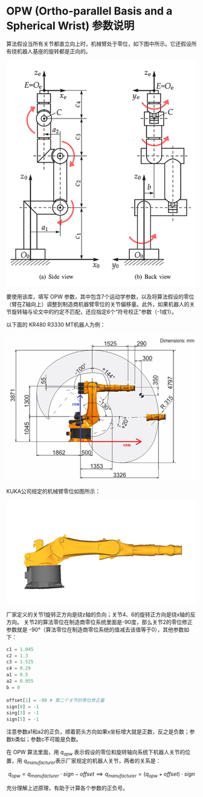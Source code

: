
# OPW (Ortho-parallel Basis and a Spherical Wrist) 参数说明

算法假设当所有关节都直立向上时，机械臂处于零位，如下图中所示。它还假设所有绕机器人基座的旋转都是正向的。

![opw_parameters](./opw.png)

要使用该库，填写 OPW 参数，其中包含7个运动学参数，以及将算法假设的零位（臂在Z轴向上）调整到制造商机器臂零位的关节偏移量。此外，如果机器人的关节旋转轴与论文中的约定不匹配，还应指定6个“符号校正”参数（-1或1）。

以下面的 KR480 R3330 MT机器人为例：

![KR480 R3330 MT](./KR480R3330MT.jpg)

KUKA公司规定的机械臂零位如图所示：

![KR480 R3330 MT Manufacturer Zero](./KR480R3330MT_ManufactoryZeroPostions.jpg)

厂家定义的关节1旋转正方向是绕z轴的负向；关节4、6的旋转正方向是绕x轴的反方向。
关节2的算法零位在制造商零位系统里面是-90度，那么关节2的零位修正参数就是 -90°（算法零位在制造商零位系统的值减去该值等于0），其他参数如下：

```python
c1 = 1.045
c2 = 1.3
c3 = 1.525
c4 = 0.29
a1 = 0.5
a2 = 0.055
b = 0

offset[1] = -90 # 第二个关节的零位修正量
sign[0] = -1
sing[3] = -1
sign[5] = -1
```

注意参数a1和a2的正负，顺着箭头方向如果x坐标增大就是正数，反之是负数；参数b类似；参数c不可能是负数。

在 OPW 算法里面，用 $q_{opw}$ 表示假设的零位和旋转轴向系统下机器人关节的位置，用 $q_{manufacturer}$表示厂家规定的机器人关节，两者的关系是：

$$q_{opw} = q_{manufacturer} \cdot sign - offset \implies q_{manufacturer} = (q_{opw} + offset) \cdot sign$$

充分理解上述原理，有助于计算各个参数的正负号。